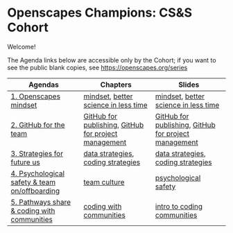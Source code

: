 # Openscapes Champions: CS&S Cohort

Welcome!

The Agenda links below are accessible only by the Cohort; if you want to see the public blank copies, see <https://openscapes.org/series>

Agendas          | Chapters |      Slides
------------------|----------------------|---------------------------
[1. Openscapes mindset](https://docs.google.com/document/d/1h-EADIRykge8fGn0ZSNnls1bm8y9AOe1d3QLheqJB2s/edit?usp=sharing) | [mindset](#mindset), [better science in less time](#bsilt) |  [mindset](https://docs.google.com/presentation/d/1giEW0EIYVnxneGpOBSJnEqg-1CVBUGrbH8Z5gawdeBc/edit?usp=sharing), [better science in less time](https://docs.google.com/presentation/d/1GmuTa1sUO_boH-2TonC875pD5xvXaIMHRKIoO3vUrdY/edit#slide=id.p)
[2. GitHub for the team](https://docs.google.com/document/d/15Z-INAStgfo4q2kLSYGPzP5Y3nkI4HlAihHsNMlEAzg/edit?usp=sharing) |  [GitHub for publishing](#github-pub),  [GitHub for project management](#github-issues) | [GitHub for publishing](https://docs.google.com/presentation/d/1lTUAL1vO95dyjcONIWDineAWyEP92pNjFvXAM6u9y5Y/edit?usp=sharing), [GitHub for project management](https://docs.google.com/presentation/d/1JGFnZqz01Ex8h2qO3OBUHc1OiTFkAqV2ED2XFiMdN4I/edit?usp=sharing)
[3. Strategies for future us](https://docs.google.com/document/d/1ypw-ZKbXp8pET6XuYL2kbZIgf-bWAfqD390wHmsOXsc/edit?usp=sharing) | [data strategies](#data-strategies), [coding strategies](#coding-strategies) | [data strategies](https://docs.google.com/presentation/d/1rv-JfJeuYhogxV6Dpn_hNDm09nfKnOMtmZpgcciI_98/edit?usp=sharing), [coding strategies](https://docs.google.com/presentation/d/1nTLJ782dpZqp3MEhQU9zNaFInrTaFUVQbj9OqsmxUYo/edit?usp=sharing) 
[4. Psychological safety & team on/offboarding ](https://docs.google.com/document/d/1J63PSjv_NrWYvNaKlbJGxfr1Fpi2yGAfg_HfznqHMrE/edit?usp=sharing) | [team culture](/team-culture) | [psychological safety](https://docs.google.com/presentation/d/1TwCyf9xicLWBfPhW9HnYQH3-mHycEyVKTm38zSg4D3Q/edit?usp=sharing)
[5. Pathways share & coding with communities](https://docs.google.com/document/d/1uKuG8VkT-NUecN-MDANWtf1G2letvGGffglrWs_COCA/edit?usp=sharing) | [coding with communities](#communities)  | [intro to coding communities](https://docs.google.com/presentation/d/17HSNmBYvPw-7Prioys7WIhL9QGVb3s3bJCLaAJVaChc/edit?usp=sharing) 

